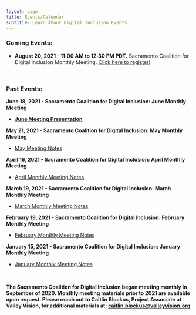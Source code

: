 ```yaml
---
layout: page
title: Events/Calendar
subtitle: Learn About Digital Inclusion Events
---
```

### **Coming Events:** 

* **August 20, 2021 - 11:00 AM to 12:30 PM PDT.** Sacramento Coalition for Digital Inclusion Monthly Meeting. [Click here to register!](https://us02web.zoom.us/meeting/register/tZYsce-gqDkuHtS1Bjh6zvnpW5vjZbD_lrUI?_x_zm_rtaid=7c1BFhzbRXW-Rpe9DJ1Q5w.1622242126859.6f931edd2e231c2a6999d0f224bafbb5&_x_zm_rhtaid=21)

 <br>

### **Past Events:**

**June 18, 2021 - Sacramento Coalition for Digital Inclusion: June Monthly Meeting**

* **[June Meeting Presentation](https://www.valleyvision.org/wp-content/uploads/SCDI_-June-Meeting-Powerpoint.pptx.pdf)**

**May 21, 2021 - Sacramento Coalition for Digital Inclusion: May Monthly Meeting**

* [May Meeting Notes](https://www.valleyvision.org/wp-content/uploads/SCDI-Meeting-Notes-5-21-21-Fin.docx.pdf)

**April 16, 2021 - Sacramento Coalition for Digital Inclusion: April Monthly Meeting**

* [April Monthly Meeting Notes](https://www.valleyvision.org/wp-content/uploads/SCDI-April-2021-Meeting-Notes.pdf)

**March 19, 2021 - Sacramento Coalition for Digital Inclusion: March Monthly Meeting**

* [March Monthly Meeting Notes](https://www.valleyvision.org/wp-content/uploads/SCDI_-March-Meeting-Notes-3_19.pdf)

**February 19, 2021 - Sacramento Coalition for Digital Inclusion: February Monthly Meeting**

* [February Monthly Meeting Notes](https://www.valleyvision.org/wp-content/uploads/SCDI-February-2021-Meeting-Notes.pdf)

**January 15, 2021 - Sacramento Coalition for Digital Inclusion: January Monthly Meeting**

* [January Monthly Meeting Notes](https://www.valleyvision.org/wp-content/uploads/SCDI-Monthly-Meeting-Notes-1.22.21.pdf)

 <br>

**The Sacramento Coalition for Digital Inclusion began meeting monthly in September of 2020. Monthly meeting materials prior to 2021 are available upon request. Please reach out to Caitlin Blockus, Project Associate at Valley Vision, for additional materials at: caitlin.blockus@valleyvision.org**